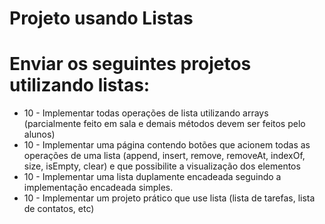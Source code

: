 # Projeto usando Listas

# Enviar os seguintes projetos utilizando listas:
- 10 - Implementar todas operações de lista utilizando arrays (parcialmente feito em sala e demais métodos devem ser feitos pelo alunos)
- 10 - Implementar uma página contendo botões que acionem todas as operações de uma lista (append, insert, remove, removeAt, indexOf, size, isEmpty, clear) e que possibilite a visualização dos elementos
- 10 - Implementar uma lista duplamente encadeada seguindo a implementação encadeada simples.
- 10 - Implementar um projeto prático que use lista (lista de tarefas, lista de contatos, etc)
